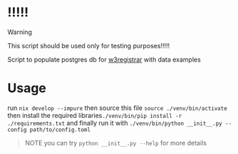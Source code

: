 # !!!!!
>[!Warning]
> This script should be used only for testing purposes!!!!! 

Script to populate postgres db for [w3registrar](https://github.com/rotkonetworks/w3registrar) with data examples

# Usage
run `nix develop --impure` then source this file `source ./venv/bin/activate` then install the required libraries`./venv/bin/pip install -r ./requirements.txt` and finally run it with `./venv/bin/python __init__.py --config path/to/config.toml`
> NOTE
you can try `python __init__.py --help` for more details
